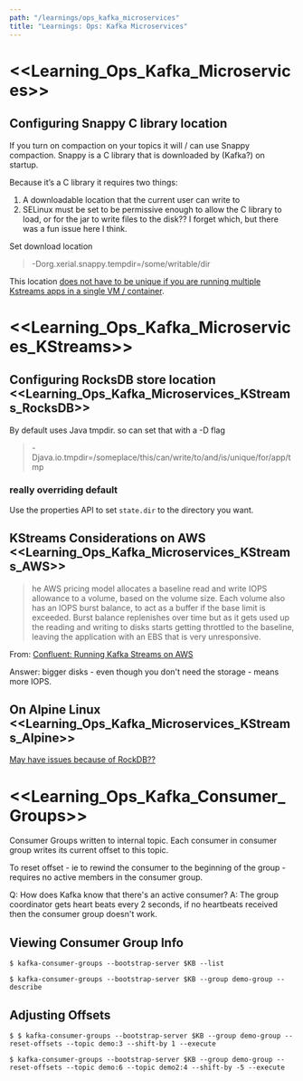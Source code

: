 ```yaml
---
path: "/learnings/ops_kafka_microservices"
title: "Learnings: Ops: Kafka Microservices"
---
```


# <<Learning_Ops_Kafka_Microservices>>

## Configuring Snappy C library location

If you turn on compaction on your topics it will / can use Snappy compaction. Snappy is a C library that is downloaded by (Kafka?) on startup.

Because it’s a C library it requires two things:
  1. A downloadable location that the current user can write to
  2. SELinux must be set to be permissive enough  to allow the C library to load, or for the jar to write files to the disk?? I forget which, but there was a fun issue here I think.

Set download location 

> -Dorg.xerial.snappy.tempdir=/some/writable/dir

This location [does not have to be unique if you are running multiple Kstreams apps in a single VM / container](https://github.com/xerial/snappy-java/issues/84).


# <<Learning_Ops_Kafka_Microservices_KStreams>>

## Configuring RocksDB store location <<Learning_Ops_Kafka_Microservices_KStreams_RocksDB>>

By default uses Java tmpdir. so can set that with a -D flag

> -Djava.io.tmpdir=/someplace/this/can/write/to/and/is/unique/for/app/tmp

### really overriding default

Use the properties API to set `state.dir` to the directory you want.

## KStreams Considerations on AWS <<Learning_Ops_Kafka_Microservices_KStreams_AWS>>

> he AWS pricing model allocates a baseline read and write IOPS allowance to a volume, based on the volume size. Each volume also has an IOPS burst balance, to act as a buffer if the base limit is exceeded. Burst balance replenishes over time but as it gets used up the reading and writing to disks starts getting throttled to the baseline, leaving the application with an EBS that is very unresponsive. 

From: [Confluent: Running Kafka Streams on AWS](https://www.confluent.io/blog/running-kafka-streams-applications-aws/)

Answer: bigger disks - even though you don't need the storage - means more IOPS.

## On Alpine Linux <<Learning_Ops_Kafka_Microservices_KStreams_Alpine>>

[May have issues because of RockDB??](https://issues.apache.org/jira/browse/KAFKA-4988)

# <<Learning_Ops_Kafka_Consumer_Groups>>

Consumer Groups written to internal topic.
Each consumer in consumer group writes its current offset to this topic.

To reset offset - ie to rewind the consumer to the beginning of the group - requires no active members in the consumer group.

Q: How does Kafka know that there's an active consumer?
A: The group coordinator gets heart beats every 2 seconds, if no heartbeats received then the consumer group doesn't work.

## Viewing Consumer Group Info

    $ kafka-consumer-groups --bootstrap-server $KB --list
    
    $ kafka-consumer-groups --bootstrap-server $KB --group demo-group --describe
    
## Adjusting Offsets

    $ $ kafka-consumer-groups --bootstrap-server $KB --group demo-group --reset-offsets --topic demo:3 --shift-by 1 --execute
    
    $ kafka-consumer-groups --bootstrap-server $KB --group demo-group --reset-offsets --topic demo:6 --topic demo2:4 --shift-by -5 --execute